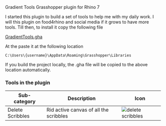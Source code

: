 Gradient Tools Grasshopper plugin for Rhino 7

I started this plugin to build a set of tools to help me with my daily work. I will this plugin on food4rhino and social media if it grows to have more tools. Till then, to install it copy the following file

[GradientTools.gha](GradientTools/GradientTools.gha)

At the paste it at the following location

```C:\Users\{username}\AppData\Roaming\Grasshopper\Libraries```

If you build the project locally, the .gha file will be copied to the above location
automatically.

### Tools in the plugin

| Sub-category |Description |Icon|
| --- | --- |---|
| Delete Scribbles | Rid active canvas of all the scribbles |![delete scribbles](icons/delete_scribbles.png)|
